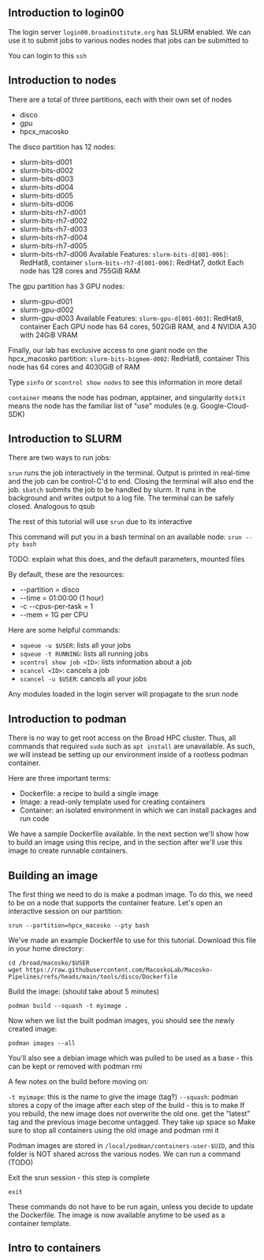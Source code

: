 Introduction to login00
-----------------------

The login server `login00.broadinstitute.org` has SLURM enabled. We can use it to submit jobs to various nodes
 nodes that jobs can be submitted to
 
You can login to this 
``` ssh ```

Introduction to nodes
---------------------

There are a total of three partitions, each with their own set of nodes
* disco
* gpu
* hpcx_macosko

The disco partition has 12 nodes:
* slurm-bits-d001
* slurm-bits-d002
* slurm-bits-d003
* slurm-bits-d004
* slurm-bits-d005
* slurm-bits-d006
* slurm-bits-rh7-d001
* slurm-bits-rh7-d002
* slurm-bits-rh7-d003
* slurm-bits-rh7-d004
* slurm-bits-rh7-d005
* slurm-bits-rh7-d006
Available Features:
`slurm-bits-d[001-006]`: RedHat8, container
`slurm-bits-rh7-d[001-006]`: RedHat7, dotkit
Each node has 128 cores and 755GiB RAM

The gpu partition has 3 GPU nodes:
* slurm-gpu-d001
* slurm-gpu-d002
* slurm-gpu-d003
Available Features:
`slurm-gpu-d[001-003]`: RedHat8, container
Each GPU node has 64 cores, 502GiB RAM, and 4 NVIDIA A30 with 24GiB VRAM

Finally, our lab has exclusive access to one giant node on the hpcx_macosko partition:
`slurm-bits-bigmem-d002`: RedHat8, container
This node has 64 cores and 4030GiB of RAM

Type `sinfo` or `scontrol show nodes` to see this information in more detail

`container` means the node has podman, apptainer, and singularity
`dotkit` means the node has the familiar list of "use" modules (e.g. Google-Cloud-SDK)

Introduction to SLURM
---------------------

There are two ways to run jobs:

`srun` runs the job interactively in the terminal. Output is printed in real-time and the job can be control-C'd to end. Closing the terminal will also end the job.
`sbatch` submits the job to be handled by slurm. It runs in the background and writes output to a log file. The terminal can be safely closed. Analogous to qsub

The rest of this tutorial will use `srun` due to its interactive

This command will put you in a bash terminal on an available node:
`srun --pty bash`

TODO: explain what this does, and the default parameters, mounted files

By default, these are the resources:
* --partition = disco
* --time = 01:00:00 (1 hour)
* -c --cpus-per-task = 1
* --mem = 1G per CPU

Here are some helpful commands:
* `squeue -u $USER`: lists all your jobs
* `squeue -t RUNNING`: lists all running jobs
* `scontrol show job <ID>`: lists information about a job
* `scancel <ID>`: cancels a job
* `scancel -u $USER`: cancels all your jobs

Any modules loaded in the login server will propagate to the srun node

Introduction to podman
----------------------

There is no way to get root access on the Broad HPC cluster. Thus, all commands that required `sudo` such as `apt install` are unavailable. As such, we will instead be setting up our environment inside of a rootless podman container.

Here are three important terms:
* Dockerfile: a recipe to build a single image
* Image: a read-only template used for creating containers
* Container: an isolated environment in which we can install packages and run code

We have a sample Dockerfile available. In the next section we'll show how to build an image using this recipe, and in the section after we'll use this image to create runnable containers.

Building an image
-----------------

The first thing we need to do is make a podman image. To do this, we need to be on a node that supports the container feature. Let's open an interactive session on our partition:

```srun --partition=hpcx_macosko --pty bash```

We've made an example Dockerfile to use for this tutorial. Download this file in your home directory:

```
cd /broad/macosko/$USER
wget https://raw.githubusercontent.com/MacoskoLab/Macosko-Pipelines/refs/heads/main/tools/disco/Dockerfile
```

Build the image: (should take about 5 minutes)

```podman build --squash -t myimage .```

Now when we list the built podman images, you should see the newly created image:

```podman images --all```

You'll also see a debian image which was pulled to be used as a base - this can be kept or removed with podman rmi <image>

A few notes on the build before moving on:

`-t myimage`: this is the name to give the image (tag?)
`--squash`: podman stores a copy of the image after each step of the build - this is to make
If you rebuild, the new image does not overwrite the old one. get the "latest" tag and the previous image become untagged. They take up space so Make sure to stop all containers using the old image and podman rmi it

Podman images are stored in `/local/podman/containers-user-$UID`, and this folder is NOT shared across the various nodes. We can run a command (TODO)

Exit the srun session - this step is complete

```exit```

These commands do not have to be run again, unless you decide to update the Dockerfile. The image is now available anytime to be used as a container template.

Intro to containers
-------------------
